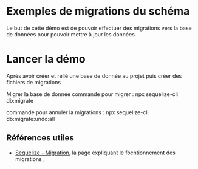 # Exemples de migrations du schéma

Le but de cette démo est de pouvoir effectuer des migrations vers la base de données pour pouvoir mettre à jour les données.. 

# Lancer la démo

Après avoir créer et relié une base de donnée au projet puis créer des fichiers de migrations

Migrer la base de donnée
commande pour migrer : npx sequelize-cli db:migrate

commande pour annuler la migrations : npx sequelize-cli db:migrate:undo:all


## Références utiles

- [Sequelize - Migration](https://sequelize.org/docs/v6/other-topics/migrations/), la page expliquant le focntionnement des migrations ;